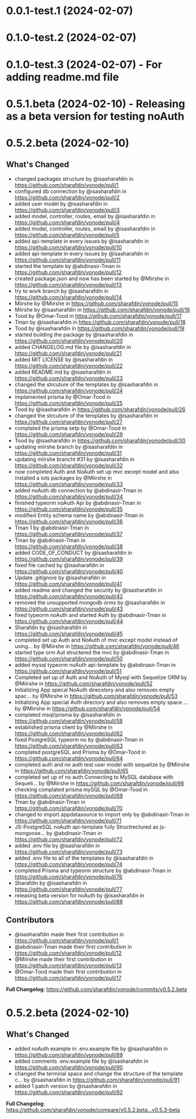 # 0.0.1-test.1 (2024-02-07)

# 0.1.0-test.2 (2024-02-07)

# 0.1.0-test.3 (2024-02-07) - For adding readme.md file

# 0.5.1.beta (2024-02-10) - Releasing as a beta version for testing noAuth

# 0.5.2.beta (2024-02-10) 

## What's Changed
* changed packages structure by @isasharafdin in https://github.com/sharafdin/yonode/pull/1
* configured db connection by @isasharafdin in https://github.com/sharafdin/yonode/pull/2
* added user model by @isasharafdin in https://github.com/sharafdin/yonode/pull/3
* added model, controller, routes, email by @isasharafdin in https://github.com/sharafdin/yonode/pull/4
* added model, controller, routes, email by @isasharafdin in https://github.com/sharafdin/yonode/pull/5
* added api-template in every issues by @isasharafdin in https://github.com/sharafdin/yonode/pull/10
* added api-template in every issues by @isasharafdin in https://github.com/sharafdin/yonode/pull/11
* started the template by @abdinasir-Tman in https://github.com/sharafdin/yonode/pull/12
* created package.json and now has been started by @Miirshe in https://github.com/sharafdin/yonode/pull/13
* try to work branch by @isasharafdin in https://github.com/sharafdin/yonode/pull/14
* Miirshe by @Miirshe in https://github.com/sharafdin/yonode/pull/15
* Miirshe by @isasharafdin in https://github.com/sharafdin/yonode/pull/16
* Tood by @Omar-Tood in https://github.com/sharafdin/yonode/pull/17
* Tman by @isasharafdin in https://github.com/sharafdin/yonode/pull/18
* Tood by @isasharafdin in https://github.com/sharafdin/yonode/pull/19
* started building the package by @isasharafdin in https://github.com/sharafdin/yonode/pull/20
* added CHANGELOG.md file by @isasharafdin in https://github.com/sharafdin/yonode/pull/21
* added MIT LICENSE by @isasharafdin in https://github.com/sharafdin/yonode/pull/22
* added README.md by @isasharafdin in https://github.com/sharafdin/yonode/pull/23
* changed the strcuture of the templates by @isasharafdin in https://github.com/sharafdin/yonode/pull/24
* implamented prisma by @Omar-Tood in https://github.com/sharafdin/yonode/pull/25
* Tood by @isasharafdin in https://github.com/sharafdin/yonode/pull/26
* changed the strcuture of the templates by @isasharafdin in https://github.com/sharafdin/yonode/pull/27
* complated the prisma setp by @Omar-Tood in https://github.com/sharafdin/yonode/pull/29
* Tood by @isasharafdin in https://github.com/sharafdin/yonode/pull/30
* updating miirshe branch by @isasharafdin in https://github.com/sharafdin/yonode/pull/31
* updating miirshe brancht #31 by @isasharafdin in https://github.com/sharafdin/yonode/pull/32
* now completed Auth and NoAuth set up mvc except model and also installed a lots packages by @Miirshe in https://github.com/sharafdin/yonode/pull/33
* added noAuth db connection by @abdinasir-Tman in https://github.com/sharafdin/yonode/pull/34
* finished typeorm noAuth Api by @abdinasir-Tman in https://github.com/sharafdin/yonode/pull/35
* modified Entity schema name by @abdinasir-Tman in https://github.com/sharafdin/yonode/pull/36
* Tman 1 by @abdinasir-Tman in https://github.com/sharafdin/yonode/pull/37
* Tman by @abdinasir-Tman in https://github.com/sharafdin/yonode/pull/38
* added CODE_OF_CONDUCT by @isasharafdin in https://github.com/sharafdin/yonode/pull/39
* fixed file cached by @isasharafdin in https://github.com/sharafdin/yonode/pull/40
* Update .gitignore by @isasharafdin in https://github.com/sharafdin/yonode/pull/41
* added readme and changed the security by @isasharafdin in https://github.com/sharafdin/yonode/pull/42
* removed the unsupported mongodb orms by @isasharafdin in https://github.com/sharafdin/yonode/pull/43
* fixed typeorm noAuth and started Auth by @abdinasir-Tman in https://github.com/sharafdin/yonode/pull/44
* Sharafdin by @isasharafdin in https://github.com/sharafdin/yonode/pull/45
* completed set up Auth and NoAuth of mvc except model instead of using… by @Miirshe in https://github.com/sharafdin/yonode/pull/46
* started type orm Aut structered the mvc by @abdinasir-Tman in https://github.com/sharafdin/yonode/pull/50
* added mysql typeorm noAuth api-template by @abdinasir-Tman in https://github.com/sharafdin/yonode/pull/51
* Completed set up of Auth and NoAuth of Mysql with Sequelize ORM by @Miirshe in https://github.com/sharafdin/yonode/pull/52
* Initializing App specal NoAuth direcotory and also removes empty spac… by @Miirshe in https://github.com/sharafdin/yonode/pull/53
* Initializing App special Auth directory and also removes empty space … by @Miirshe in https://github.com/sharafdin/yonode/pull/54
* complated msql/prisma by @isasharafdin in https://github.com/sharafdin/yonode/pull/58
* established prisma client by @Miirshe in https://github.com/sharafdin/yonode/pull/62
* fixed PostgreSQL typeorm no by @abdinasir-Tman in https://github.com/sharafdin/yonode/pull/63
* complated postgreSQL and Prisma by @Omar-Tood in https://github.com/sharafdin/yonode/pull/64
* completed auth and no auth test user model with sequelize by @Miirshe in https://github.com/sharafdin/yonode/pull/65
* completed set up of no auth Connecting to MySQL database with Sequeli… by @Miirshe in https://github.com/sharafdin/yonode/pull/66
* checking complated prisma mySQL by @Omar-Tood in https://github.com/sharafdin/yonode/pull/69
* Tman by @abdinasir-Tman in https://github.com/sharafdin/yonode/pull/70
* changed to import appdatasource to import only by @abdinasir-Tman in https://github.com/sharafdin/yonode/pull/71
* JS-PostgreSQL noAuth api-template fully Structrectured as js-mongoose… by @abdinasir-Tman in https://github.com/sharafdin/yonode/pull/72
* added .env file by @isasharafdin in https://github.com/sharafdin/yonode/pull/73
* added .env file to all of the templates by @isasharafdin in https://github.com/sharafdin/yonode/pull/74
* completed Prisma and typeorm structure by @abdinasir-Tman in https://github.com/sharafdin/yonode/pull/76
* Sharafdin by @isasharafdin in https://github.com/sharafdin/yonode/pull/77
* releasing beta version for noAuth by @isasharafdin in https://github.com/sharafdin/yonode/pull/88

## Contributors
* @isasharafdin made their first contribution in https://github.com/sharafdin/yonode/pull/1
* @abdinasir-Tman made their first contribution in https://github.com/sharafdin/yonode/pull/12
* @Miirshe made their first contribution in https://github.com/sharafdin/yonode/pull/13
* @Omar-Tood made their first contribution in https://github.com/sharafdin/yonode/pull/17

**Full Changelog**: https://github.com/sharafdin/yonode/commits/v0.5.2.beta

# 0.5.2.beta (2024-02-10)

## What's Changed
* added noAuth example in .env.example file by @isasharafdin in https://github.com/sharafdin/yonode/pull/89
* added comments .env.example file by @isasharafdin in https://github.com/sharafdin/yonode/pull/90
* changed the terminal space and change the structure of the template c… by @isasharafdin in https://github.com/sharafdin/yonode/pull/91
* added 1 patch version by @isasharafdin in https://github.com/sharafdin/yonode/pull/92


**Full Changelog**: https://github.com/sharafdin/yonode/compare/v0.5.2.beta...v0.5.3-beta
